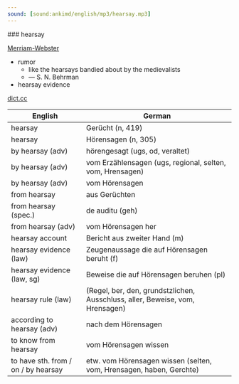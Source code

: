 ```yaml
---
sound: [sound:ankimd/english/mp3/hearsay.mp3]
---
```


\### hearsay

[Merriam-Webster](https://www.merriam-webster.com/dictionary/hearsay)

- rumor
    - like the hearsays bandied about by the medievalists
    - — S. N. Behrman
- hearsay evidence

[dict.cc](https://www.dict.cc/hearsay)

| English        | German       |
| -------------- | ------------ |
| hearsay | Gerücht (n, 419) |
| hearsay | Hörensagen (n, 305) |
| by hearsay (adv) | hörengesagt (ugs, od, veraltet) |
| by hearsay (adv) | vom Erzählensagen (ugs, regional, selten, vom, Hrensagen) |
| by hearsay (adv) | vom Hörensagen |
| from hearsay | aus Gerüchten |
| from hearsay (spec.) | de auditu (geh) |
| from hearsay (adv) | vom Hörensagen her |
| hearsay account | Bericht aus zweiter Hand (m) |
| hearsay evidence (law) | Zeugenaussage die auf Hörensagen beruht (f) |
| hearsay evidence (law, sg) | Beweise die auf Hörensagen beruhen (pl) |
| hearsay rule (law) |  (Regel, ber, den, grundstzlichen, Ausschluss, aller, Beweise, vom, Hrensagen) |
| according to hearsay (adv) | nach dem Hörensagen |
| to know from hearsay | vom Hörensagen wissen |
| to have sth. from / on / by hearsay | etw. vom Hörensagen wissen (selten, vom, Hrensagen, haben, Gerchte) |
